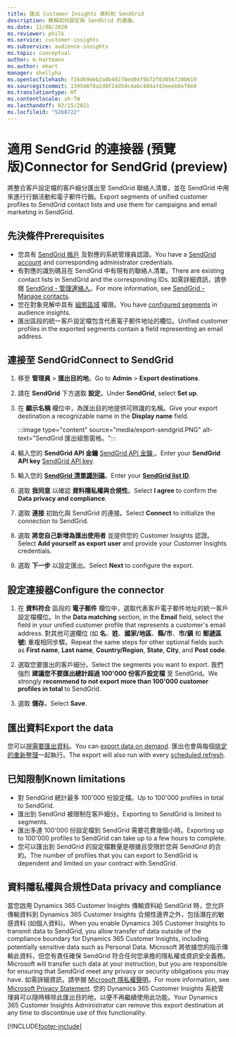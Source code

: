 ```yaml
---
title: 匯出 Customer Insights 資料到 SendGrid
description: 瞭解如何設定與 SendGrid 的連接。
ms.date: 12/08/2020
ms.reviewer: philk
ms.service: customer-insights
ms.subservice: audience-insights
ms.topic: conceptual
author: m-hartmann
ms.author: mhart
manager: shellyha
ms.openlocfilehash: f16d69deb2a0b48270ed04f9b72f03056f20b619
ms.sourcegitcommit: 139548f8a2d0f24d54c4a6c404a743eeeb8ef8e0
ms.translationtype: HT
ms.contentlocale: zh-TW
ms.lasthandoff: 02/15/2021
ms.locfileid: "5268722"
---
```

# <a name="connector-for-sendgrid-preview"></a><span data-ttu-id="d2f2f-103">適用 SendGrid 的連接器 (預覽版)</span><span class="sxs-lookup"><span data-stu-id="d2f2f-103">Connector for SendGrid (preview)</span></span>

<span data-ttu-id="d2f2f-104">將整合客戶設定檔的客戶細分匯出至 SendGrid 聯絡人清單，並在 SendGrid 中用來進行行銷活動和電子郵件行銷。</span><span class="sxs-lookup"><span data-stu-id="d2f2f-104">Export segments of unified customer profiles to SendGrid contact lists and use them for campaigns and email marketing in SendGrid.</span></span> 

## <a name="prerequisites"></a><span data-ttu-id="d2f2f-105">先決條件</span><span class="sxs-lookup"><span data-stu-id="d2f2f-105">Prerequisites</span></span>

-   <span data-ttu-id="d2f2f-106">您具有 [SendGrid 帳戶](https://sendgrid.com/) 及對應的系統管理員認證。</span><span class="sxs-lookup"><span data-stu-id="d2f2f-106">You have a [SendGrid account](https://sendgrid.com/) and corresponding administrator credentials.</span></span>
-   <span data-ttu-id="d2f2f-107">有對應的識別碼且在 SendGrid 中有現有的聯絡人清單。</span><span class="sxs-lookup"><span data-stu-id="d2f2f-107">There are existing contact lists in SendGrid and the corresponding IDs.</span></span> <span data-ttu-id="d2f2f-108">如需詳細資訊，請參閱 [SendGrid - 管理連絡人](https://sendgrid.com/docs/ui/managing-contacts/create-and-manage-contacts/#manage-contacts)。</span><span class="sxs-lookup"><span data-stu-id="d2f2f-108">For more information, see [SendGrid - Manage contacts](https://sendgrid.com/docs/ui/managing-contacts/create-and-manage-contacts/#manage-contacts).</span></span>
-   <span data-ttu-id="d2f2f-109">您在對象見解中具有 [組態區域](segments.md) 權限。</span><span class="sxs-lookup"><span data-stu-id="d2f2f-109">You have [configured segments](segments.md) in audience insights.</span></span>
-   <span data-ttu-id="d2f2f-110">匯出區段的統一客戶設定檔包含代表電子郵件地址的欄位。</span><span class="sxs-lookup"><span data-stu-id="d2f2f-110">Unified customer profiles in the exported segments contain a field representing an email address.</span></span>

## <a name="connect-to-sendgrid"></a><span data-ttu-id="d2f2f-111">連接至 SendGrid</span><span class="sxs-lookup"><span data-stu-id="d2f2f-111">Connect to SendGrid</span></span>

1. <span data-ttu-id="d2f2f-112">移至 **管理員** > **匯出目的地**。</span><span class="sxs-lookup"><span data-stu-id="d2f2f-112">Go to **Admin** > **Export destinations**.</span></span>

1. <span data-ttu-id="d2f2f-113">請在 **SendGrid** 下方選取 **設定**。</span><span class="sxs-lookup"><span data-stu-id="d2f2f-113">Under **SendGrid**, select **Set up**.</span></span>

1. <span data-ttu-id="d2f2f-114">在 **顯示名稱** 欄位中，為匯出目的地提供可辨識的名稱。</span><span class="sxs-lookup"><span data-stu-id="d2f2f-114">Give your export destination a recognizable name in the **Display name** field.</span></span>

   :::image type="content" source="media/export-sendgrid.PNG" alt-text="SendGrid 匯出組態窗格。":::

1. <span data-ttu-id="d2f2f-116">輸入您的 **SendGrid API 金鑰** [SendGrid API 金鑰 ](https://sendgrid.com/docs/ui/account-and-settings/api-keys/)。</span><span class="sxs-lookup"><span data-stu-id="d2f2f-116">Enter your **SendGrid API key** [SendGrid API key](https://sendgrid.com/docs/ui/account-and-settings/api-keys/).</span></span>

1. <span data-ttu-id="d2f2f-117">輸入您的 **[SendGrid 清單識別碼](https://sendgrid.com/docs/ui/managing-contacts/create-and-manage-contacts/#manage-contacts)**。</span><span class="sxs-lookup"><span data-stu-id="d2f2f-117">Enter your **[SendGrid list ID](https://sendgrid.com/docs/ui/managing-contacts/create-and-manage-contacts/#manage-contacts)**.</span></span>

1. <span data-ttu-id="d2f2f-118">選取 **我同意** 以確認 **資料隱私權與合規性**。</span><span class="sxs-lookup"><span data-stu-id="d2f2f-118">Select **I agree** to confirm the **Data privacy and compliance**.</span></span>

1. <span data-ttu-id="d2f2f-119">選取 **連接** 初始化與 SendGrid 的連接。</span><span class="sxs-lookup"><span data-stu-id="d2f2f-119">Select **Connect** to initialize the connection to SendGrid.</span></span>

1. <span data-ttu-id="d2f2f-120">選取 **將您自己新增為匯出使用者** 並提供您的 Customer Insights 認證。</span><span class="sxs-lookup"><span data-stu-id="d2f2f-120">Select **Add yourself as export user** and provide your Customer Insights credentials.</span></span>

1. <span data-ttu-id="d2f2f-121">選取 **下一步** 以設定匯出。</span><span class="sxs-lookup"><span data-stu-id="d2f2f-121">Select **Next** to configure the export.</span></span>

## <a name="configure-the-connector"></a><span data-ttu-id="d2f2f-122">設定連接器</span><span class="sxs-lookup"><span data-stu-id="d2f2f-122">Configure the connector</span></span>

1. <span data-ttu-id="d2f2f-123">在 **資料符合** 區段的 **電子郵件** 欄位中，選取代表客戶電子郵件地址的統一客戶設定檔欄位。</span><span class="sxs-lookup"><span data-stu-id="d2f2f-123">In the **Data matching** section, in the **Email** field, select the field in your unified customer profile that represents a customer's email address.</span></span> <span data-ttu-id="d2f2f-124">對其他可選欄位 (如 **名**、**姓**、**國家/地區**、**縣/市**、**市/鎮** 和 **郵遞區號**) 重複相同步驟。</span><span class="sxs-lookup"><span data-stu-id="d2f2f-124">Repeat the same steps for other optional fields such as **First name**, **Last name**, **Country/Region**, **State**, **City**, and **Post code**.</span></span>

1. <span data-ttu-id="d2f2f-125">選取您要匯出的客戶細分。</span><span class="sxs-lookup"><span data-stu-id="d2f2f-125">Select the segments you want to export.</span></span> <span data-ttu-id="d2f2f-126">我們強烈 **建議您不要匯出總計超過 100'000 份客戶設定檔** 至 SendGrid。</span><span class="sxs-lookup"><span data-stu-id="d2f2f-126">We strongly **recommend to not export more than 100'000 customer profiles in total** to SendGrid.</span></span> 

1. <span data-ttu-id="d2f2f-127">選取 **儲存**。</span><span class="sxs-lookup"><span data-stu-id="d2f2f-127">Select **Save**.</span></span>

## <a name="export-the-data"></a><span data-ttu-id="d2f2f-128">匯出資料</span><span class="sxs-lookup"><span data-stu-id="d2f2f-128">Export the data</span></span>

<span data-ttu-id="d2f2f-129">您可以[視需要匯出資料](export-destinations.md)。</span><span class="sxs-lookup"><span data-stu-id="d2f2f-129">You can [export data on demand](export-destinations.md).</span></span> <span data-ttu-id="d2f2f-130">匯出也會與每個[排定的重新整理](system.md#schedule-tab)一起執行。</span><span class="sxs-lookup"><span data-stu-id="d2f2f-130">The export will also run with every [scheduled refresh](system.md#schedule-tab).</span></span>

## <a name="known-limitations"></a><span data-ttu-id="d2f2f-131">已知限制</span><span class="sxs-lookup"><span data-stu-id="d2f2f-131">Known limitations</span></span>

- <span data-ttu-id="d2f2f-132">對 SendGrid 總計最多 100'000 份設定檔。</span><span class="sxs-lookup"><span data-stu-id="d2f2f-132">Up to 100'000 profiles in total to SendGrid.</span></span>
- <span data-ttu-id="d2f2f-133">匯出到 SendGrid 被限制在客戶細分。</span><span class="sxs-lookup"><span data-stu-id="d2f2f-133">Exporting to SendGrid is limited to segments.</span></span>
- <span data-ttu-id="d2f2f-134">匯出多達 100'000 份設定檔到 SendGrid 需要花費幾個小時。</span><span class="sxs-lookup"><span data-stu-id="d2f2f-134">Exporting up to 100'000 profiles to SendGrid can take up to a few hours to complete.</span></span> 
- <span data-ttu-id="d2f2f-135">您可以匯出到 SendGrid 的設定檔數量是根據且受限於您與 SendGrid 的合約。</span><span class="sxs-lookup"><span data-stu-id="d2f2f-135">The number of profiles that you can export to SendGrid is dependent and limited on your contract with SendGrid.</span></span>

## <a name="data-privacy-and-compliance"></a><span data-ttu-id="d2f2f-136">資料隱私權與合規性</span><span class="sxs-lookup"><span data-stu-id="d2f2f-136">Data privacy and compliance</span></span>

<span data-ttu-id="d2f2f-137">當您啟用 Dynamics 365 Customer Insights 傳輸資料給 SendGrid 時，您允許傳輸資料到 Dynamics 365 Customer Insights 合規性邊界之外，包括潛在的敏感資料 (如個人資料)。</span><span class="sxs-lookup"><span data-stu-id="d2f2f-137">When you enable Dynamics 365 Customer Insights to transmit data to SendGrid, you allow transfer of data outside of the compliance boundary for Dynamics 365 Customer Insights, including potentially sensitive data such as Personal Data.</span></span> <span data-ttu-id="d2f2f-138">Microsoft 將依據您的指示傳輸此資料，但您有責任確保 SendGrid 符合任何您承擔的隱私權或資訊安全義務。</span><span class="sxs-lookup"><span data-stu-id="d2f2f-138">Microsoft will transfer such data at your instruction, but you are responsible for ensuring that SendGrid meet any privacy or security obligations you may have.</span></span> <span data-ttu-id="d2f2f-139">如需詳細資訊，請參閱 [Microsoft 隱私權聲明](https://go.microsoft.com/fwlink/?linkid=396732)。</span><span class="sxs-lookup"><span data-stu-id="d2f2f-139">For more information, see [Microsoft Privacy Statement](https://go.microsoft.com/fwlink/?linkid=396732).</span></span>
<span data-ttu-id="d2f2f-140">您的 Dynamics 365 Customer Insights 系統管理員可以隨時移除此匯出目的地，以便不再繼續使用此功能。</span><span class="sxs-lookup"><span data-stu-id="d2f2f-140">Your Dynamics 365 Customer Insights Administrator can remove this export destination at any time to discontinue use of this functionality.</span></span>


[!INCLUDE[footer-include](../includes/footer-banner.md)]